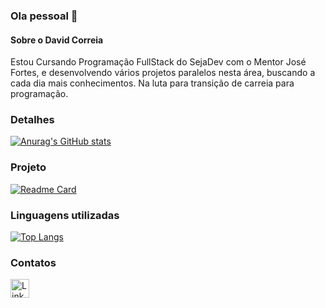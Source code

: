 ### Ola pessoal 👋

#### Sobre o David Correia
Estou Cursando Programação FullStack do SejaDev com o Mentor José Fortes, e desenvolvendo vários projetos paralelos nesta área, buscando a cada dia mais conhecimentos. Na luta para transição de carreia para programação.

### Detalhes

[![Anurag's GitHub stats](https://github-readme-stats.vercel.app/api?username=DavidCorreia22&show_icons=true&theme=dark)](https://github.com/anuraghazra/github-readme-stats)

### Projeto

[![Readme Card](https://github-readme-stats.vercel.app/api/pin/?username=DavidCorreia22&repo=Tik-Tok-Project&theme=dark)](https://github.com/anuraghazra/github-readme-stats)

### Linguagens utilizadas

[![Top Langs](https://github-readme-stats.vercel.app/api/top-langs/?username=DavidCorreia22&layout=compact)](https://github.com/anuraghazra/github-readme-stats)

### Contatos

[<img src='https://img.shields.io/badge/LinkedIn-0077B5?style=for-the-badge&logo=linkedin&logoColor=white' alt='Linkedin' height='30'>]([https://www.linkedin.com/in/pedrobrocaldi/](https://www.linkedin.com/in/david-victor-correia-dos-santos-13154627a)https://www.linkedin.com/in/david-victor-correia-dos-santos-13154627a/)
